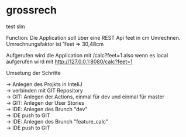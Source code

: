 # grossrech
test slm


Function:
Die Application soll über eine REST Api feet in cm Umrechnen. Umrechnungsfaktor ist 1feet => 30,48cm

Aufgerufen wird die Application mit /calc?feet=1 also wenn es local aufgerufen wird mit http://127.0.0.1:8080/calc?feet=1


Umsetung der Schritte

-> Anlegen des Projkts in InteliJ <br>
-> verbinden mit GIT Repository <br>
-> GIT: Anlegen der Actions, einmal für dev und einmal für master<br>
-> GIT: Anlegen der User Stories<br>
-> IDE: Anlegen des Brunch "dev"<br>
-> IDE push to GIT<br>
-> IDE: Anlegen des Brunch "feature_calc"<br>
-> IDE push to GIT<br>
